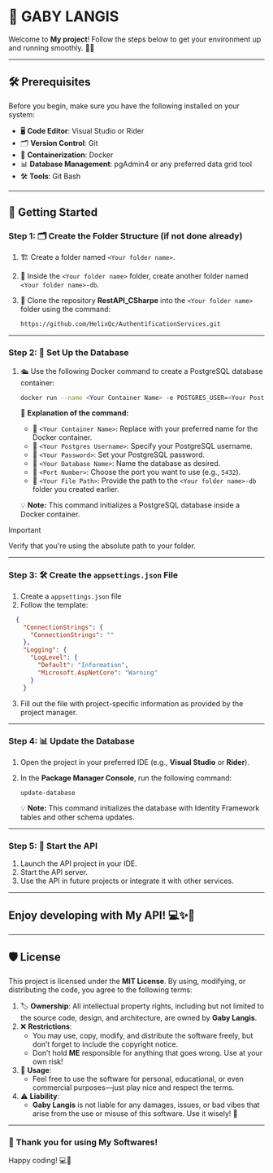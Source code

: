 # 🌟 **GABY LANGIS**

Welcome to **My project**! Follow the steps below to get your environment up and running smoothly. 🚀✨

---
## 🛠️ **Prerequisites**

Before you begin, make sure you have the following installed on your system:

- 🖥️ **Code Editor**: Visual Studio or Rider  
- 🗂️ **Version Control**: Git  
- 🐳 **Containerization**: Docker  
- 📊 **Database Management**: pgAdmin4 or any preferred data grid tool
- 🛠️ **Tools**: Git Bash
---

## 🚀 **Getting Started**

### **Step 1: 🗂️ Create the Folder Structure** (if not done already)

1. 🏗️ Create a folder named `<Your folder name>`.  
2. 📁 Inside the `<Your folder name>` folder, create another folder named `<Your folder name>-db`.  
3. 🔄 Clone the repository **RestAPI_CSharpe** into the `<Your folder name>` folder using the command:

    ```sh
    https://github.com/HelixQc/AuthentificationServices.git
    ```  

---

### **Step 2: 🐘 Set Up the Database**

1. 🛳️ Use the following Docker command to create a PostgreSQL database container:

    ```sh
    docker run --name <Your Container Name> -e POSTGRES_USER=<Your Postgres Username> -e POSTGRES_PASSWORD=<Your Password> -e POSTGRES_DB=<Your Database Name> -p <Port Number>:5432 -v <Your File Path>:/var/lib/postgresql/data postgres  
    ```  

   📝 **Explanation of the command:**  
   - 🔹 `<Your Container Name>`: Replace with your preferred name for the Docker container.  
   - 🔹 `<Your Postgres Username>`: Specify your PostgreSQL username.  
   - 🔹 `<Your Password>`: Set your PostgreSQL password.  
   - 🔹 `<Your Database Name>`: Name the database as desired.  
   - 🔹 `<Port Number>`: Choose the port you want to use (e.g., `5432`).  
   - 🔹 `<Your File Path>`: Provide the path to the `<Your folder name>-db` folder you created earlier.  

   💡 **Note:** This command initializes a PostgreSQL database inside a Docker container.
> [!IMPORTANT]
> Verify that you're using the absolute path to your folder.
---
### **Step 3: 🛠️ Create the `appsettings.json` File**

1. Create a `appsettings.json` file
2. Follow the template: 
```json
  {
    "ConnectionStrings": {
      "ConnectionStrings": ""
    },
    "Logging": {
      "LogLevel": {
        "Default": "Information",
        "Microsoft.AspNetCore": "Warning"
      }
    }
  ```
3. Fill out the file with project-specific information as provided by the project manager.  

---

### **Step 4: 📊 Update the Database**

1. Open the project in your preferred IDE (e.g., **Visual Studio** or **Rider**).  
2. In the **Package Manager Console**, run the following command:

    ```
    update-database
    ```  

   💡 **Note:** This command initializes the database with Identity Framework tables and other schema updates.

---

### **Step 5: 🚀 Start the API**

1. Launch the API project in your IDE.  
2. Start the API server.  
3. Use the API in future projects or integrate it with other services.

---

## Enjoy developing with **My API**! 💻✨🚀  

---

## 🛡️ License

This project is licensed under the **MIT License**. By using, modifying, or distributing the code, you agree to the following terms:

1. 🏷️ **Ownership**: All intellectual property rights, including but not limited to the source code, design, and architecture, are owned by **Gaby Langis**.  
2. ❌ **Restrictions**:  
   - You may use, copy, modify, and distribute the software freely, but don’t forget to include the copyright notice.  
   - Don’t hold **ME** responsible for anything that goes wrong. Use at your own risk!  
3. 🔐 **Usage**:  
   - Feel free to use the software for personal, educational, or even commercial purposes—just play nice and respect the terms.  
4. ⚠️ **Liability**:  
   - **Gaby Langis** is not liable for any damages, issues, or bad vibes that arise from the use or misuse of this software. Use it wisely! 📄

---

### 🥳 Thank you for using **My Softwares**!  
Happy coding! 💻🚀
